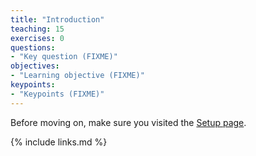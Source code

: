 ```yaml
---
title: "Introduction"
teaching: 15
exercises: 0
questions:
- "Key question (FIXME)"
objectives:
- "Learning objective (FIXME)"
keypoints:
- "Keypoints (FIXME)"
---
```

Before moving on, make sure you visited the [Setup page](setup.html).


{% include links.md %}


